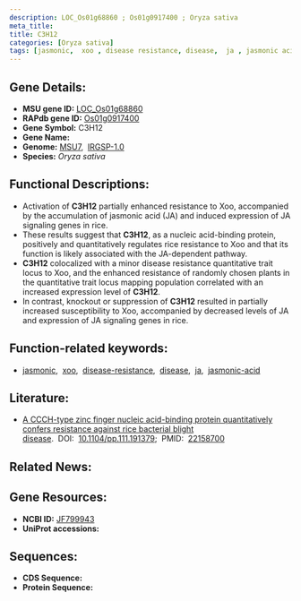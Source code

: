 ```yaml
---
description: LOC_Os01g68860 ; Os01g0917400 ; Oryza sativa
meta_title:
title: C3H12
categories: [Oryza sativa]
tags: [jasmonic,  xoo , disease resistance, disease,  ja , jasmonic acid]
---
```


## Gene Details:
- **MSU gene ID:** [LOC_Os01g68860](http://rice.uga.edu/cgi-bin/ORF_infopage.cgi?orf=LOC_Os01g68860)  
- **RAPdb gene ID:** [Os01g0917400](https://rapdb.dna.affrc.go.jp/locus/?name=Os01g0917400)  
- **Gene Symbol:** C3H12
- **Gene Name:**
- **Genome:**  [MSU7](http://rice.uga.edu/),&nbsp;&nbsp;[IRGSP-1.0](https://rapdb.dna.affrc.go.jp/download/irgsp1.html)
- **Species:** *Oryza sativa*

## Functional Descriptions:
   - Activation of **C3H12** partially enhanced resistance to Xoo, accompanied by the accumulation of jasmonic acid (JA) and induced expression of JA signaling genes in rice.
   - These results suggest that **C3H12**, as a nucleic acid-binding protein, positively and quantitatively regulates rice resistance to Xoo and that its function is likely associated with the JA-dependent pathway.
   - **C3H12** colocalized with a minor disease resistance quantitative trait locus to Xoo, and the enhanced resistance of randomly chosen plants in the quantitative trait locus mapping population correlated with an increased expression level of **C3H12**.
   - In contrast, knockout or suppression of **C3H12** resulted in partially increased susceptibility to Xoo, accompanied by decreased levels of JA and expression of JA signaling genes in rice.

## Function-related keywords:
   - [jasmonic](/tags/jasmonic/),&nbsp;&nbsp;[xoo](/tags/xoo/),&nbsp;&nbsp;[disease-resistance](/tags/disease-resistance/),&nbsp;&nbsp;[disease](/tags/disease/),&nbsp;&nbsp;[ja](/tags/ja/),&nbsp;&nbsp;[jasmonic-acid](/tags/jasmonic-acid/)

## Literature:
   - [A CCCH-type zinc finger nucleic acid-binding protein quantitatively confers resistance against rice bacterial blight disease](https://www.doi.org/10.1104/pp.111.191379).&nbsp;&nbsp;DOI:&nbsp;&nbsp;[10.1104/pp.111.191379](https://www.doi.org/10.1104/pp.111.191379);&nbsp;&nbsp;PMID:&nbsp;&nbsp;[22158700](https://pubmed.ncbi.nlm.nih.gov/22158700/)

## Related News:

## Gene Resources:
- **NCBI ID:**  [JF799943](http://www.ncbi.nlm.nih.gov/nuccore/JF799943)
- **UniProt accessions:** [](https://www.uniprot.org/uniprotkb//entry)

## Sequences:
- **CDS Sequence:**
- **Protein Sequence:**
